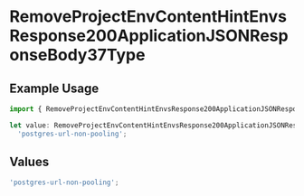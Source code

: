 # RemoveProjectEnvContentHintEnvsResponse200ApplicationJSONResponseBody37Type

## Example Usage

```typescript
import { RemoveProjectEnvContentHintEnvsResponse200ApplicationJSONResponseBody37Type } from '@vercel/client/models/operations';

let value: RemoveProjectEnvContentHintEnvsResponse200ApplicationJSONResponseBody37Type =
  'postgres-url-non-pooling';
```

## Values

```typescript
'postgres-url-non-pooling';
```

